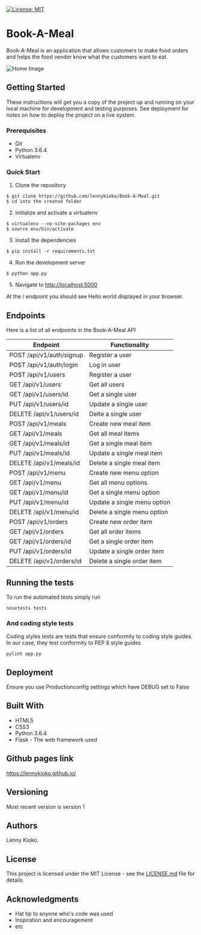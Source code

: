 [![License: MIT](https://img.shields.io/badge/License-MIT-yellow.svg)](https://opensource.org/licenses/MIT)

# Book-A-Meal

Book-A-Meal is an application that allows customers to make food orders and helps the food vendor know what the customers want to eat.

![Home Image](https://raw.github.com/lennykioko/Book-A-Meal/Feature-UI/UI/static/img/image.jpg)

## Getting Started

These instructions will get you a copy of the project up and running on your local machine for development and testing purposes. See deployment for notes on how to deploy the project on a live system.

### Prerequisites

* Git
* Python 3.6.4
* Virtualenv

### Quick Start

1. Clone the repository

```
$ git clone https://github.com/lennykioko/Book-A-Meal.git
$ cd into the created folder
```
  
2. Initialize and activate a virtualenv

```
$ virtualenv --no-site-packages env
$ source env/bin/activate
```

3. Install the dependencies

```
$ pip install -r requirements.txt
```

4. Run the development server

```
$ python app.py
```

5. Navigate to [http://localhost:5000](http://localhost:5000)

At the / endpoint you should see Hello world displayed in your browser.

## Endpoints

Here is a list of all endpoints in the Book-A-Meal API

Endpoint | Functionality 
------------ | -------------
POST /api/v1/auth/signup | Register a user
POST /api/v1/auth/login | Log in user
POST /api/v1/users | Register a user
GET /api/v1/users | Get all users
GET /api/v1/users/id | Get a single user
PUT /api/v1/users/id | Update a single user
DELETE /api/v1/users/id | Delte a single user
POST /api/v1/meals | Create new meal item
GET /api/v1/meals | Get all meal items
GET /api/v1/meals/id | Get a single meal item
PUT /api/v1/meals/id | Update a single meal item
DELETE /api/v1/meals/id | Delete a single meal item
POST /api/v1/menu | Create new menu option
GET /api/v1/menu | Get all menu options
GET /api/v1/menu/id | Get a single menu option
PUT /api/v1/menu/id | Update a single menu option
DELETE /api/v1/menu/id | Delete a single menu option
POST /api/v1/orders | Create new order item
GET /api/v1/orders | Get all order items
GET /api/v1/orders/id | Get a single order item
PUT /api/v1/orders/id | Update a single order item
DELETE /api/v1/orders/id | Delete a single order item

## Running the tests

To run the automated tests simply run

```
nosetests tests
```

### And coding style tests

Coding styles tests are tests that ensure conformity to coding style guides. In our case, they test conformity to
PEP 8 style guides

```
pylint app.py
```

## Deployment

Ensure you use Productionconfig settings which have DEBUG set to False

## Built With

* HTML5
* CSS3
* Python 3.6.4
* Flask - The web framework used

## Github pages link

https://lennykioko.github.io/

## Versioning

Most recent version is version 1

## Authors

Lenny Kioko.

## License

This project is licensed under the MIT License - see the [LICENSE.md](LICENSE.md) file for details

## Acknowledgments

* Hat tip to anyone who's code was used
* Inspiration and encouragement
* etc
